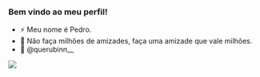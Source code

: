 ### Bem vindo ao meu perfil! 


- ⚡ Meu nome é Pedro.
- 💭 Não faça milhões de amizades, faça uma amizade que vale milhões.
- 💢 @querubinn__


![](https://media.tenor.com/wFtRdoHX-ssAAAAd/dance-happy.gif)
